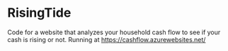 RisingTide
==========

Code for a website that analyzes your household cash flow to see if your cash is rising or not.
Running at https://cashflow.azurewebsites.net/
